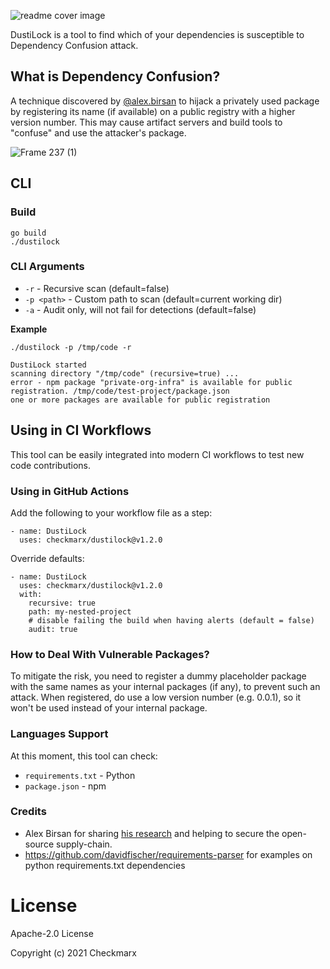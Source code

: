 ![readme cover image](https://user-images.githubusercontent.com/1287098/142776854-83abf265-a1ba-485f-a8b6-995da7f7ef8b.png)


DustiLock is a tool to find which of your dependencies is susceptible to Dependency Confusion attack.

## What is Dependency Confusion?

A technique discovered by [@alex.birsan](https://medium.com/@alex.birsan/dependency-confusion-4a5d60fec610) to hijack a privately used package by registering its name (if available) on a public registry with a higher version number. This may cause artifact servers and build tools to "confuse" and use the attacker's package.


![Frame 237 (1)](https://user-images.githubusercontent.com/1287098/142776859-7c6c3ef6-6a15-4e34-99f6-b4bac029a036.png)


## CLI

### Build
```
go build
./dustilock
```

### CLI Arguments

- `-r` - Recursive scan (default=false)
- `-p <path>` - Custom path to scan (default=current working dir)
- `-a` - Audit only, will not fail for detections (default=false)

**Example**

```
./dustilock -p /tmp/code -r

DustiLock started
scanning directory "/tmp/code" (recursive=true) ...
error - npm package "private-org-infra" is available for public registration. /tmp/code/test-project/package.json
one or more packages are available for public registration
```

## Using in CI Workflows
This tool can be easily integrated into modern CI workflows to test new code contributions.  

### Using in GitHub Actions

Add the following to your workflow file as a step:
```
- name: DustiLock
  uses: checkmarx/dustilock@v1.2.0
```

Override defaults:
```
- name: DustiLock
  uses: checkmarx/dustilock@v1.2.0
  with:
    recursive: true
    path: my-nested-project
    # disable failing the build when having alerts (default = false)
    audit: true
```

### How to Deal With Vulnerable Packages?
To mitigate the risk, you need to register a dummy placeholder package with the same names as your internal packages (if any), to prevent such an attack. When registered, do use a low version number (e.g. 0.0.1), so it won't be used instead of your internal package. 


### Languages Support
At this moment, this tool can check:

- `requirements.txt` - Python
- `package.json` - npm 


### Credits

- Alex Birsan for sharing [his research](https://medium.com/@alex.birsan/dependency-confusion-4a5d60fec610) and helping to secure the open-source supply-chain.
- https://github.com/davidfischer/requirements-parser for examples on python requirements.txt dependencies


# License

Apache-2.0 License

Copyright (c) 2021 Checkmarx
